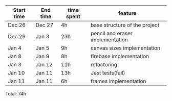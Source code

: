 | Start time  | End time | time spent | feature |
|-----------|-------------|-------------|-------------|
| Dec 26 | Dec 27 | 4h | base structure of the project |
| Dec 29 | Jаn 3 | 23h | pencil and eraser implementation |
| Jan 4 | Jan 5 | 9h | canvas sizes implementation |
| Jan 8 | Jan 9 | 8h | firebase implementation |
| Jan 3 | Jan 12 | 11h | refactoring |
| Jan 10 | Jan 11 | 13h | Jest tests(fail) |
| Jan 11 | Jan 11 | 6h | frames implementation |
Total: 74h
